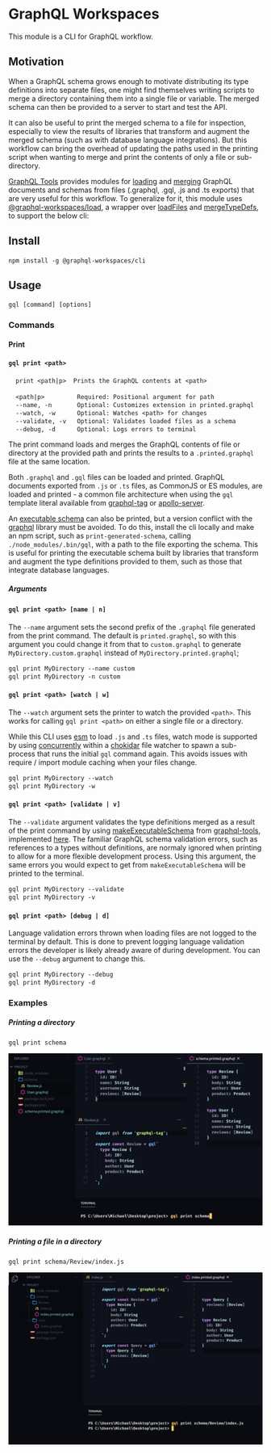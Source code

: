 # GraphQL Workspaces
This module is a CLI for GraphQL workflow.
## Motivation
When a GraphQL schema grows enough to motivate distributing its type definitions into separate files, one might find themselves writing scripts to merge a directory containing them into a single file or variable. The merged schema can then be provided to a server to start and test the API. 

It can also be useful to print the merged schema to a file for inspection, especially to view the results of libraries that transform and augment the merged schema (such as with database language integrations). But this workflow can bring the overhead of updating the paths used in the printing script when wanting to merge and print the contents of only a file or sub-directory.

[GraphQL Tools](https://www.graphql-tools.com/) provides modules for [loading](https://www.graphql-tools.com/docs/schema-merging#file-loading) and [merging](https://www.graphql-tools.com/docs/schema-merging#merging-type-definitions) GraphQL documents and schemas from files (.graphql, .gql, .js and .ts exports) that are very useful for this workflow. To generalize for it, this module uses [@graphql-workspaces/load](https://www.npmjs.com/package/@graphql-workspaces/load), a wrapper over [loadFiles](https://www.graphql-tools.com/docs/api/modules/load-files#loadfiles) and [mergeTypeDefs](https://www.graphql-tools.com/docs/api/modules/merge#mergetypedefs), to support the below cli:
## Install
```
npm install -g @graphql-workspaces/cli
```
## Usage
```
gql [command] [options]
```
### Commands
#### Print
#### `gql print <path>`
```
  print <path|p>  Prints the GraphQL contents at <path>

  <path|p>         Required: Positional argument for path
  --name, -n       Optional: Customizes extension in printed.graphql
  --watch, -w      Optional: Watches <path> for changes
  --validate, -v   Optional: Validates loaded files as a schema
  --debug, -d      Optional: Logs errors to terminal
```
The print command loads and merges the GraphQL contents of file or directory at the provided path and prints the results to a `.printed.graphql` file at the same location.

Both `.graphql` and `.gql` files can be loaded and printed. GraphQL documents exported from `.js` or `.ts` files, as CommonJS or ES modules, are loaded and printed - a common file architecture when using the `gql` template literal available from [graphql-tag](https://www.npmjs.com/package/graphql-tag) or [apollo-server](https://www.npmjs.com/package/apollo-server).

An [executable schema](https://www.graphql-tools.com/docs/generate-schema/) can also be printed, but a version conflict with the [graphql](https://www.npmjs.com/package/graphql) library must be avoided. To do this, install the cli locally and make an npm script, such as `print-generated-schema`, calling `./node_modules/.bin/gql`, with a path to the file exporting the schema. This is useful for printing the executable schema built by libraries that transform and augment the type definitions provided to them, such as those that integrate database languages.

##### Arguments
#### `gql print <path> [name | n]`
The `--name` argument sets the second prefix of the `.graphql` file generated from the print command. The default is `printed.graphql`, so with this argument you could change it from that to `custom.graphql` to generate `MyDirectory.custom.graphql` instead of `MyDirectory.printed.graphql`;
```
gql print MyDirectory --name custom
gql print MyDirectory -n custom
```
#### `gql print <path> [watch | w]`
The `--watch` argument sets the printer to watch the provided `<path>`. This works for calling `gql print <path>` on either a single file or a directory.

While this CLI uses [esm](https://www.npmjs.com/package/esm) to load `.js` and `.ts` files, watch mode is supported by using [concurrently](https://www.npmjs.com/package/concurrently) within a [chokidar](https://www.npmjs.com/package/chokidar) file watcher to spawn a sub-process that runs the initial `gql` command again. This avoids issues with require / import module caching when your files change.
```
gql print MyDirectory --watch
gql print MyDirectory -w
```
#### `gql print <path> [validate | v]`
The `--validate` argument validates the type definitions merged as a result of the print command by using [makeExecutableSchema](https://www.graphql-tools.com/docs/generate-schema/) from [graphql-tools](https://www.graphql-tools.com/docs/introduction/), implemented [here](https://github.com/michaeldgraham/graphql-workspaces/blob/740dea5847ef59257706122352a8693a8d4b527d/packages/cli/src/commands/print.js#L62). The familiar GraphQL schema validation errors, such as references to a types without definitions, are normaly ignored when printing to allow for a more flexible development process. Using this argument, the same errors you would expect to get from `makeExecutableSchema` will be printed to the terminal.
```
gql print MyDirectory --validate
gql print MyDirectory -v
```
#### `gql print <path> [debug | d]`
Language validation errors thrown when loading files are not logged to the terminal by default. This is done to prevent logging language validation errors the developer is likely already aware of during development. You can use the `--debug` argument to change this.
```
gql print MyDirectory --debug
gql print MyDirectory -d
```
### Examples
##### Printing a directory
```
gql print schema
```
![example](https://github.com/michaeldgraham/graphql-workspaces/blob/main/packages/cli/example.png?raw=true)
##### Printing a file in a directory
```
gql print schema/Review/index.js
```
![example](https://github.com/michaeldgraham/graphql-workspaces/blob/main/packages/cli/example2.png?raw=true)
